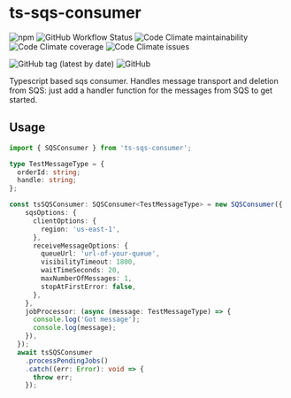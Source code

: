 # ts-sqs-consumer

![npm](https://img.shields.io/npm/dm/ts-sqs-consumer?style=for-the-badge)
![GitHub Workflow Status](https://img.shields.io/github/workflow/status/sshivananda/ts-sqs-consumer/Node.js%20CI?style=for-the-badge)
![Code Climate maintainability](https://img.shields.io/codeclimate/maintainability-percentage/sshivananda/ts-sqs-consumer?style=for-the-badge)
![Code Climate coverage](https://img.shields.io/codeclimate/coverage/sshivananda/ts-sqs-consumer?style=for-the-badge)
![Code Climate issues](https://img.shields.io/codeclimate/issues/sshivananda/ts-sqs-consumer?style=for-the-badge)

![GitHub tag (latest by date)](https://img.shields.io/github/v/tag/sshivananda/ts-sqs-consumer?style=for-the-badge)
![GitHub](https://img.shields.io/github/license/sshivananda/ts-sqs-consumer?style=for-the-badge)

Typescript based sqs consumer. Handles message transport and deletion from SQS: just add a handler function for the messages from SQS to get started.

## Usage

```ts
import { SQSConsumer } from 'ts-sqs-consumer';

type TestMessageType = {
  orderId: string;
  handle: string;
};

const tsSQSConsumer: SQSConsumer<TestMessageType> = new SQSConsumer({
    sqsOptions: {
      clientOptions: {
        region: 'us-east-1',
      },
      receiveMessageOptions: {
        queueUrl: 'url-of-your-queue',
        visibilityTimeout: 1800,
        waitTimeSeconds: 20,
        maxNumberOfMessages: 1,
        stopAtFirstError: false,
      },
    },
    jobProcessor: (async (message: TestMessageType) => {
      console.log('Got message');
      console.log(message);
    }),
  });
  await tsSQSConsumer
    .processPendingJobs()
    .catch((err: Error): void => {
      throw err;
    });
```
